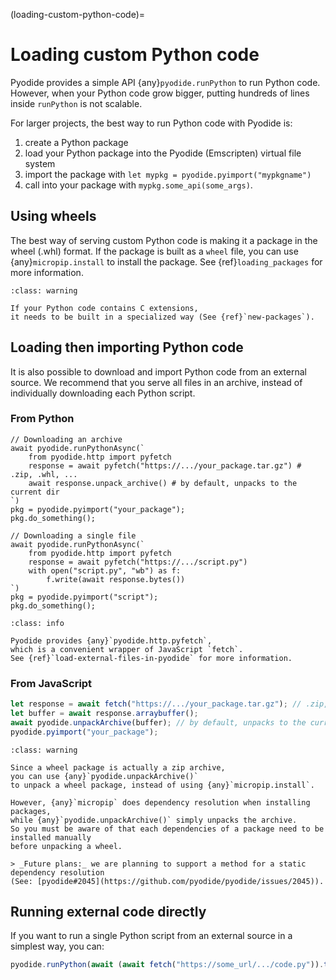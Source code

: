 
(loading-custom-python-code)=
# Loading custom Python code

Pyodide provides a simple API {any}`pyodide.runPython` to run Python code.
However, when your Python code grow bigger, putting hundreds of lines inside `runPython` is not scalable.

For larger projects, the best way to run Python code with Pyodide is:

1. create a Python package
1. load your Python package into the Pyodide (Emscripten) virtual file system
1. import the package with ``let mypkg = pyodide.pyimport("mypkgname")``
1. call into your package with ``mypkg.some_api(some_args)``.

## Using wheels

The best way of serving custom Python code is making it a package in the wheel (.whl) format.
If the package is built as a `wheel` file, you can use {any}`micropip.install` to
install the package. See {ref}`loading_packages` for more information.

```{admonition} Packages with C extensions
:class: warning

If your Python code contains C extensions,
it needs to be built in a specialized way (See {ref}`new-packages`).
```

## Loading then importing Python code

It is also possible to download and import Python code from an external source.
We recommend that you serve all files in an archive, instead of individually downloading each Python script.

### From Python

```pyodide
// Downloading an archive
await pyodide.runPythonAsync(`
    from pyodide.http import pyfetch
    response = await pyfetch("https://.../your_package.tar.gz") # .zip, .whl, ...
    await response.unpack_archive() # by default, unpacks to the current dir
`)
pkg = pyodide.pyimport("your_package");
pkg.do_something();
```

```pyodide
// Downloading a single file
await pyodide.runPythonAsync(`
    from pyodide.http import pyfetch
    response = await pyfetch("https://.../script.py")
    with open("script.py", "wb") as f:
        f.write(await response.bytes())
`)
pkg = pyodide.pyimport("script");
pkg.do_something();
```

```{admonition} What is pyfetch?
:class: info

Pyodide provides {any}`pyodide.http.pyfetch`,
which is a convenient wrapper of JavaScript `fetch`.
See {ref}`load-external-files-in-pyodide` for more information.
```

### From JavaScript

```js
let response = await fetch("https://.../your_package.tar.gz"); // .zip, .whl, ...
let buffer = await response.arraybuffer();
await pyodide.unpackArchive(buffer); // by default, unpacks to the current dir
pyodide.pyimport("your_package");
```

```{admonition} Warning on unpacking a wheel package
:class: warning

Since a wheel package is actually a zip archive,
you can use {any}`pyodide.unpackArchive()`
to unpack a wheel package, instead of using {any}`micropip.install`.

However, {any}`micropip` does dependency resolution when installing packages,
while {any}`pyodide.unpackArchive()` simply unpacks the archive.
So you must be aware of that each dependencies of a package need to be installed manually
before unpacking a wheel.

> _Future plans:_ we are planning to support a method for a static dependency resolution
(See: [pyodide#2045](https://github.com/pyodide/pyodide/issues/2045)).
```

## Running external code directly

If you want to run a single Python script from an external source in a simplest way,
you can:

```js
pyodide.runPython(await (await fetch("https://some_url/.../code.py")).text());
```